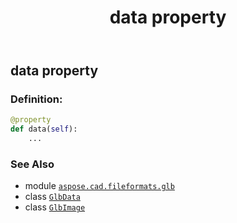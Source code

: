 ﻿---
title: data property
second_title: Aspose.CAD for Python via .NET API References
description: 
type: docs
weight: 130
url: /python-net/aspose.cad.fileformats.glb/glbimage/data/
is_root: false
---

## data property

### Definition:
```python
@property
def data(self):
    ...
```

### See Also
* module [`aspose.cad.fileformats.glb`](../../)
* class [`GlbData`](/cad/python-net/aspose.cad.fileformats.glb/glbdata)
* class [`GlbImage`](/cad/python-net/aspose.cad.fileformats.glb/glbimage)
